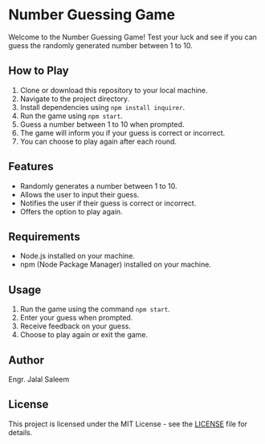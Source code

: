 # Number Guessing Game

Welcome to the Number Guessing Game! Test your luck and see if you can guess the randomly generated number between 1 to 10.

## How to Play

1. Clone or download this repository to your local machine.
2. Navigate to the project directory.
3. Install dependencies using `npm install inquirer`.
4. Run the game using `npm start`.
5. Guess a number between 1 to 10 when prompted.
6. The game will inform you if your guess is correct or incorrect.
7. You can choose to play again after each round.

## Features

- Randomly generates a number between 1 to 10.
- Allows the user to input their guess.
- Notifies the user if their guess is correct or incorrect.
- Offers the option to play again.

## Requirements

- Node.js installed on your machine.
- npm (Node Package Manager) installed on your machine.

## Usage

1. Run the game using the command `npm start`.
2. Enter your guess when prompted.
3. Receive feedback on your guess.
4. Choose to play again or exit the game.

## Author

Engr. Jalal Saleem

## License

This project is licensed under the MIT License - see the [LICENSE](LICENSE) file for details.
